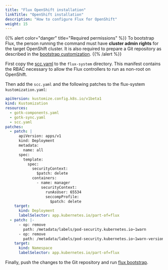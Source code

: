 ```yaml
---
title: "Flux OpenShift installation"
linkTitle: "OpenShift installation"
description: "How to configure Flux for OpenShift"
weight: 15
---
```


{{% alert color="danger" title="Required permissions" %}}
To bootstrap Flux, the person running the command must have **cluster admin rights** for the target OpenShift cluster.
It is also required to prepare a Git repository as described in the [bootstrap customization](boostrap-customization.md).
{{% /alert %}}

First copy the [scc.yaml](https://raw.githubusercontent.com/fluxcd/flux2/main/manifests/openshift/scc.yaml) 
to the `flux-system` directory. This manifest contains the RBAC necessary to allow the Flux controllers
to run as non-root on OpenShift.

Then add the `scc.yaml` and the following patches to the flux-system `kustomization.yaml`:

```yaml
apiVersion: kustomize.config.k8s.io/v1beta1
kind: Kustomization
resources:
  - gotk-components.yaml
  - gotk-sync.yaml
  - scc.yaml
patches:
  - patch: |
      apiVersion: apps/v1
      kind: Deployment
      metadata:
        name: all
      spec:
        template:
          spec:
            securityContext:
              $patch: delete
            containers:
              - name: manager
                securityContext:
                  runAsUser: 65534
                  seccompProfile:
                    $patch: delete
    target:
      kind: Deployment
      labelSelector: app.kubernetes.io/part-of=flux
  - patch: |-
      - op: remove
        path: /metadata/labels/pod-security.kubernetes.io~1warn
      - op: remove
        path: /metadata/labels/pod-security.kubernetes.io~1warn-version
    target:
      kind: Namespace
      labelSelector: app.kubernetes.io/part-of=flux
```

Finally, push the changes to the Git repository and run [flux bootstrap](/flux/installation#bootstrap-with-flux-cli).

